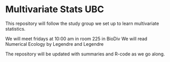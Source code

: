# Multivariate Stats UBC

This repository will follow the study group we set up to learn multivariate statistics. 

We will meet fridays at 10:00 am in room 225 in BioDiv
We will read Numerical Ecology by Legendre and Legendre

The repository will be updated with summaries and R-code as we go along. 
